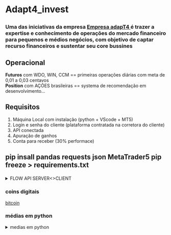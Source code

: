 <h1>Adapt4_invest<p>
  <h3> Uma das iniciativas da empresa <a href="http://www.adapt4.com.br"> Empresa adapT4 </a> é trazer a expertise e conhecimento de operações do mercado financeiro para pequenos e médios negócios, com objetivo de captar recurso financeiros e sustentar seu core bussines </h3>
</h1> 

<h2> Operacional </h2>
<div> <strong>Futuros</strong> com WDO, WIN, CCM == primeiras operações diárias com meta de 0,01 a 0,03 centavos </div>
<div> <strong>Position</strong> com AÇÕES brasileiras == systema de recomendação em desenvolvimento... </div>
</h3>


<h2> Requisitos </h2>
  <ol>
    <li> Máquina Local com instalação (python + VScode + MT5) </li>
    <li> Login e senha do cliente (plataforma contratada na corretora do cliente) </li>
    <li> API conectada </li>
    <li> Apuração de ganhos </li>
    <li> Conta para receber (30% performace) </li>   
  </ol>  
<h2>

pip insall pandas requests json MetaTrader5
pip freeze > requirements.txt
</h2>

<details>
     <summary> FLOW API SERVER<>CLIENT </summary>
    
```mermaid
graph LR;
máqBroker --> post_jsonOrdem;
post_jsonOrdem --> Server_ou_Local;

MáqClient--> get_jsonOrdem;
get_jsonOrdem--> Server_ou_Local;
Server_ou_Local --> dados_API_atual;
dados_API_atual --> response_json;
response_json --> MáqClient;
MáqClient --> atualiza_DEF_Orden;
atualiza_DEF_Orden --> send_Ordem_MT5;
send_Ordem_MT5 --> plataforma_MT5;

```
</details>
</details>

### coins digitais
[bitcoin](https://www.coingecko.com/pt/api/pricing)

### médias em python

<details>
     <summary> medias em python </summary>
    
```
mme = (price1_mme_anterior) * (2/n + 1) + mme_anterior
n   = periódos
mme = média móvel exponencial

medias simples == .rolling
medias expon == .ewn

[Normalização](https://medium.com/ipnet-growth-partner/padronizacao-normalizacao-dados-machine-learning-f8f29246c12)
```

<details>
     <summary> medias em python </summary>
    
```
df[] = df.groupby('col').df[].pct_change()
df[] = df.groupby('col').df[].shift(-1)
df[] = df.groupby('data')["pontos"].rank(ascending = True (decrescente) | False (crescente)
df[df['data'] == "yyyy-mm-dd"].sort_values('rank_final').head(5)

analise >> volume de vendas e compras acumulada
analise >> soma das variações do volume (sinóide)
df[coluna] = Serie = var.to_frame()
frame[] = (1 + frame[]).cumprod() - 1
qs.extend+pandas()
frame.index = pd.to_datatime(frame.index)

### function para series temporais
[maniputando series](https://www.datacamp.com/pt/tutorial/pandas-resample-asfreq)
[GRÍFICO EM CANVA+PYTHON](https://usandopy.com/humix/video/Epl9wOYQYH2)
```
